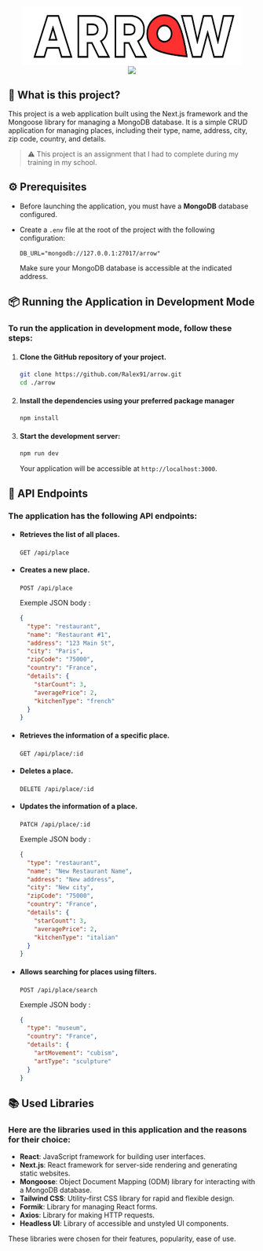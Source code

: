 <p align="center">
  <img width="450" height="120" align="center" src="https://raw.githubusercontent.com/Ralex91/arrow/main/.github/arrow.svg">
  <br>
  <img align="center" src="https://api.visitorbadge.io/api/visitors?path=https://github.com/Ralex91/arrow/edit/main/README.md&countColor=%2337d67a">
</p>

## 🧩 What is this project?

This project is a web application built using the Next.js framework and the Mongoose library for managing a MongoDB database. It is a simple CRUD application for managing places, including their type, name, address, city, zip code, country, and details.

> ⚠️ This project is an assignment that I had to complete during my training in my school.

## ⚙️ Prerequisites

- Before launching the application, you must have a **MongoDB** database configured.

- Create a `.env` file at the root of the project with the following configuration:

  ```
  DB_URL="mongodb://127.0.0.1:27017/arrow"
  ```

  Make sure your MongoDB database is accessible at the indicated address.

## 📦 Running the Application in Development Mode

### To run the application in development mode, follow these steps:

1.  #### Clone the GitHub repository of your project.
    ```bash
    git clone https://github.com/Ralex91/arrow.git
    cd ./arrow
    ```
2.  #### Install the dependencies using your preferred package manager

    ```bash
    npm install
    ```

3.  #### Start the development server:
    ```bash
    npm run dev
    ```
    Your application will be accessible at `http://localhost:3000`.

## 🎯 API Endpoints

### The application has the following API endpoints:

- #### Retrieves the list of all places.

  `GET /api/place`

- #### Creates a new place.

  `POST /api/place`

  Exemple JSON body :

  ```json
  {
    "type": "restaurant",
    "name": "Restaurant #1",
    "address": "123 Main St",
    "city": "Paris",
    "zipCode": "75000",
    "country": "France",
    "details": {
      "starCount": 3,
      "averagePrice": 2,
      "kitchenType": "french"
    }
  }
  ```

- #### Retrieves the information of a specific place.

  `GET /api/place/:id`

- #### Deletes a place.

  `DELETE /api/place/:id`

- #### Updates the information of a place.

  `PATCH /api/place/:id`

  Exemple JSON body :

  ```json
  {
    "type": "restaurant",
    "name": "New Restaurant Name",
    "address": "New address",
    "city": "New city",
    "zipCode": "75000",
    "country": "France",
    "details": {
      "starCount": 3,
      "averagePrice": 2,
      "kitchenType": "italian"
    }
  }
  ```

- #### Allows searching for places using filters.

  `POST /api/place/search`

  Exemple JSON body :

  ```json
  {
    "type": "museum",
    "country": "France",
    "details": {
      "artMovement": "cubism",
      "artType": "sculpture"
    }
  }
  ```

## 📚 Used Libraries

### Here are the libraries used in this application and the reasons for their choice:

  - **React**: JavaScript framework for building user interfaces.
  - **Next.js**: React framework for server-side rendering and generating static websites.
  - **Mongoose**: Object Document Mapping (ODM) library for interacting with a MongoDB database.
  - **Tailwind CSS**: Utility-first CSS library for rapid and flexible design.
  - **Formik**: Library for managing React forms.
  - **Axios**: Library for making HTTP requests.
  - **Headless UI**: Library of accessible and unstyled UI components.

  These libraries were chosen for their features, popularity, ease of use.
